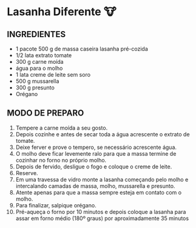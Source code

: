 # Lasanha Diferente :cow:



## INGREDIENTES

- 1 pacote 500 g de massa caseira lasanha pré-cozida
- 1/2 lata extrato tomate
- 300 g carne moída
- água para o molho
- 1 lata creme de leite sem soro
- 500 g mussarella
- 300 g presunto
- Orégano



## MODO DE PREPARO

1. Tempere a carne moída a seu gosto.
2. Depois cozinhe e antes de secar toda a água acrescente o extrato de tomate.
3. Deixe ferver e prove o tempero, se necessário acrescente água.
4. O molho deve ficar levemente ralo para que a massa termine de cozinhar no forno no próprio molho.
5. Depois de fervido, desligue o fogo e coloque o creme de leite.
6. Reserve.
7. Em uma travessa de vidro monte a lasanha começando pelo molho e intercalando camadas de massa, molho, mussarella e presunto.
8. Atente apenas para que a massa sempre esteja em contato com o molho.
9. Para finalizar, salpique orégano.
10. Pré-aqueça o forno por 10 minutos e depois coloque a lasanha para assar em forno médio (180º graus) por aproximadamente 35 minutos